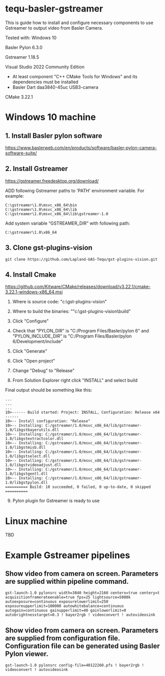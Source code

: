 # tequ-basler-gstreamer

This is guide how to install and configure necessary components to use Gstreamer to output video from Basler Camera.  

Tested with:
Windows 10

Basler Pylon 6.3.0

Gstreamer 1.18.5

Visual Studio 2022 Community Edition
 - At least component "C++ CMake Tools for Windows" and its dependencies must be installed
 - Basler Dart daa3840-45uc USB3-camera

CMake 3.22.1


# Windows 10 machine

## 1. Install Basler pylon software

https://www.baslerweb.com/en/products/software/basler-pylon-camera-software-suite/

## 2. Install Gstreamer

https://gstreamer.freedesktop.org/download/

ADD following Gstreamer paths to 'PATH' environment variable. For example:
```
C:\gstreamer\1.0\msvc_x86_64\bin
C:\gstreamer\1.0\msvc_x86_64\lib
C:\gstreamer\1.0\msvc_x86_64\lib\gstreamer-1.0
```

Add system variable “GSTREAMER_DIR” with following path:

```
C:\gstreamer\1.0\x86_64
```

## 3. Clone gst-plugins-vision 

```
git clone https://github.com/Lapland-UAS-Tequ/gst-plugins-vision.git
```

## 4. Install Cmake 

https://github.com/Kitware/CMake/releases/download/v3.22.1/cmake-3.22.1-windows-x86_64.msi

1. Where is source code: "c:\gst-plugins-vision"

2. Where to build the binaries: ""c:\gst-plugins-vision\build"

3. Click "Configure" 

4. Check that "PYLON_DIR" is "C:/Program Files/Basler/pylon 6" and "PYLON_INCLUDE_DIR" is "C:/Program Files/Basler/pylon 6/Development/include"

5. Click "Generate"

6. Click "Open project"

7. Change "Debug" to "Release" 

8. From Solution Explorer right click "INSTALL" and select build 

Final output should be something like this:
```
...
...
...
10>------ Build started: Project: INSTALL, Configuration: Release x64 ------
10>-- Install configuration: "Release"
10>-- Installing: C:/gstreamer/1.0/msvc_x86_64/lib/gstreamer-1.0/libgstbayerutils.dll
10>-- Installing: C:/gstreamer/1.0/msvc_x86_64/lib/gstreamer-1.0/libgstextractcolor.dll
10>-- Installing: C:/gstreamer/1.0/msvc_x86_64/lib/gstreamer-1.0/libgstmisb.dll
10>-- Installing: C:/gstreamer/1.0/msvc_x86_64/lib/gstreamer-1.0/libgstselect.dll
10>-- Installing: C:/gstreamer/1.0/msvc_x86_64/lib/gstreamer-1.0/libgstvideoadjust.dll
10>-- Installing: C:/gstreamer/1.0/msvc_x86_64/lib/gstreamer-1.0/libgstgentl.dll
10>-- Installing: C:/gstreamer/1.0/msvc_x86_64/lib/gstreamer-1.0/libgstpylon.dll
========== Build: 10 succeeded, 0 failed, 0 up-to-date, 0 skipped ==========
```

9. Pylon plugin for Gstreamer is ready to use

# Linux machine

TBD



# Example Gstreamer pipelines 

## Show video from camera on screen. Parameters are supplied within pipeline command.
```
gst-launch-1.0 pylonsrc width=3840 height=2160 centerx=true centery=t acquisitionframerateenable=true fps=25 lightsource=5000k autoexposure=continuous exposurelowerlimit=250 exposureupperlimit=100000 autowhitebalance=continuous autogain=continuous gainupperlimit=40 gainlowerlimit=0 autobrightnesstarget=0.3 ! bayer2rgb ! videoconvert ! autovideosink
```

## Show video from camera on screen. Parameters are supplied from configuration file. Configuration file can be generated using Basler Pylon viewer.
```
gst-launch-1.0 pylonsrc config-file=40122260.pfs ! bayer2rgb ! videoconvert ! autovideosink
```
